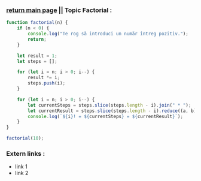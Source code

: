 ### [return main page](../README.md) || Topic Factorial :

```js
function factorial(n) {
    if (n < 0) {
        console.log("Te rog să introduci un număr întreg pozitiv.");
        return;
    }

    let result = 1;
    let steps = [];

    for (let i = n; i > 0; i--) {
        result *= i;
        steps.push(i);
    }

    for (let i = n; i > 0; i--) {
        let currentSteps = steps.slice(steps.length - i).join(" * ");
        let currentResult = steps.slice(steps.length - i).reduce((a, b) => a * b, 1);
        console.log(`${i}! = ${currentSteps} = ${currentResult}`);
    }
}

factorial(10);
```

### Extern links :
* link 1
* link 2

